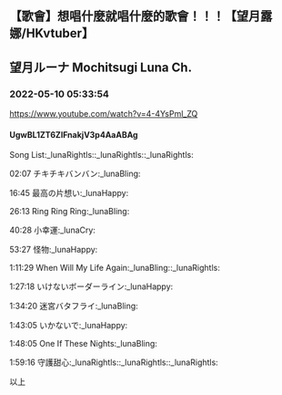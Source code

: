 ## 【歌會】想唱什麼就唱什麼的歌會！！！【望月露娜/HKvtuber】
## 望月ルーナ  Mochitsugi Luna Ch.
### 2022-05-10 05:33:54
https://www.youtube.com/watch?v=4-4YsPml_ZQ
#### UgwBL1ZT6ZlFnakjV3p4AaABAg
Song List:_lunaRightls::_lunaRightls::_lunaRightls:

02:07 チキチキバンバン:_lunaBling:

16:45 最高の片想い:_lunaHappy:

26:13 Ring Ring Ring:_lunaBling:

40:28 小幸運:_lunaCry:

53:27 怪物:_lunaHappy:

1:11:29 When Will My Life Again:_lunaBling::_lunaRightls:

1:27:18 いけないボーダーライン:_lunaHappy:

1:34:20 迷宮バタフライ:_lunaBling:

1:43:05 いかないで:_lunaHappy:

1:48:05 One If These Nights:_lunaBling:

1:59:16 守護甜心:_lunaRightls::_lunaRightls::_lunaRightls:

以上

